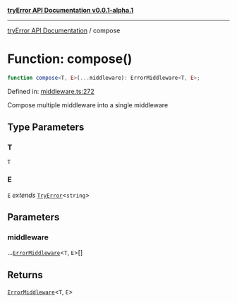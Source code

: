 [**tryError API Documentation v0.0.1-alpha.1**](../index.md)

---

[tryError API Documentation](../index.md) / compose

# Function: compose()

```ts
function compose<T, E>(...middleware): ErrorMiddleware<T, E>;
```

Defined in: [middleware.ts:272](https://github.com/oconnorjohnson/try-error/blob/e3ae0308069a4fba073f4543d527ad76373db795/src/middleware.ts#L272)

Compose multiple middleware into a single middleware

## Type Parameters

### T

`T`

### E

`E` _extends_ [`TryError`](../interfaces/TryError.md)\<`string`\>

## Parameters

### middleware

...[`ErrorMiddleware`](../type-aliases/ErrorMiddleware.md)\<`T`, `E`\>[]

## Returns

[`ErrorMiddleware`](../type-aliases/ErrorMiddleware.md)\<`T`, `E`\>
